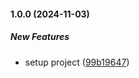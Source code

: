#### 1.0.0 (2024-11-03)

##### New Features

*  setup project ([99b19647](https://github.com/18hailey/java-lotto-7/commit/99b196479883400e460aec0c89ca28e4cdd34549))

